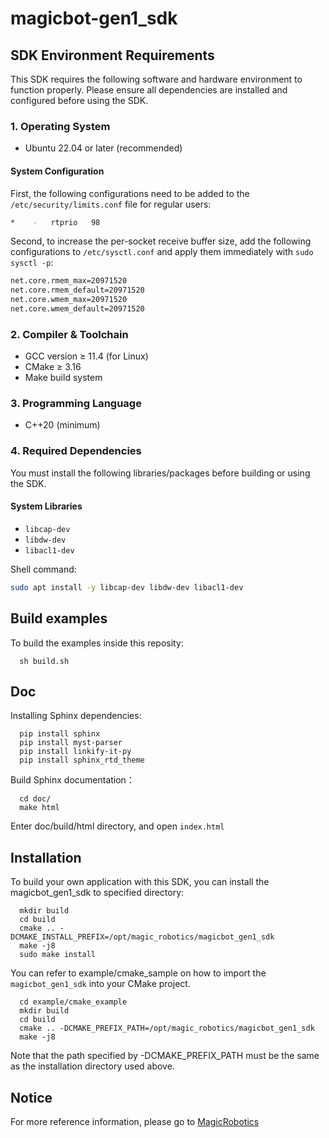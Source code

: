 # magicbot-gen1_sdk

## SDK Environment Requirements

This SDK requires the following software and hardware environment to function properly. Please ensure all dependencies are installed and configured before using the SDK.

### 1. Operating System

- Ubuntu 22.04 or later (recommended)  

#### System Configuration

First, the following configurations need to be added to the `/etc/security/limits.conf` file for regular users:

```bash
*    -   rtprio   98
```

​​Second, to increase the per-socket receive buffer size, add the following configurations to `/etc/sysctl.conf` and apply them immediately with `sudo sysctl -p`:​

```bash
net.core.rmem_max=20971520  
net.core.rmem_default=20971520  
net.core.wmem_max=20971520  
net.core.wmem_default=20971520  
```


### 2. Compiler & Toolchain

- GCC version ≥ 11.4 (for Linux)
- CMake ≥ 3.16
- Make build system

### 3. Programming Language

- C++20 (minimum)

### 4. Required Dependencies

You must install the following libraries/packages before building or using the SDK.

#### System Libraries

- `libcap-dev`
- `libdw-dev`
- `libacl1-dev`

Shell command:
```Bash
sudo apt install -y libcap-dev libdw-dev libacl1-dev
```

## Build examples
To build the examples inside this reposity:
```
  sh build.sh
```

## Doc
Installing Sphinx dependencies:
```
  pip install sphinx
  pip install myst-parser
  pip install linkify-it-py
  pip install sphinx_rtd_theme
```
Build Sphinx documentation：
```
  cd doc/
  make html
```
Enter doc/build/html directory, and open `index.html`


## Installation

To build your own application with this SDK, you can install the magicbot_gen1_sdk to specified directory:
```
  mkdir build
  cd build
  cmake .. -DCMAKE_INSTALL_PREFIX=/opt/magic_robotics/magicbot_gen1_sdk
  make -j8
  sudo make install
```
You can refer to example/cmake_sample on how to import the `magicbot_gen1_sdk` into your CMake project.
```
  cd example/cmake_example
  mkdir build
  cd build
  cmake .. -DCMAKE_PREFIX_PATH=/opt/magic_robotics/magicbot_gen1_sdk
  make -j8
```
Note that the path specified by -DCMAKE_PREFIX_PATH must be the same as the installation directory used above.

## Notice

For more reference information, please go to [MagicRobotics](https://github.com/MagiclabRobotics)

